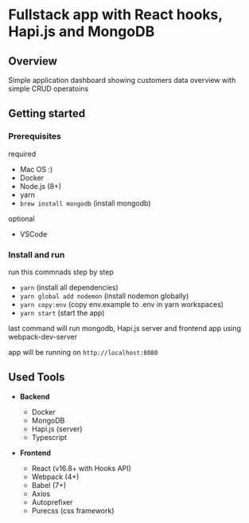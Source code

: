 # Fullstack app with React hooks, Hapi.js and MongoDB

## Overview

Simple application dashboard showing customers data overview with simple CRUD operatoins

## Getting started

### Prerequisites

required
- Mac OS :)
- Docker
- Node.js (8+)
- yarn
- `brew install mongodb` (install mongodb)

optional
- VSCode

### Install and run

run this commnads step by step

- `yarn` (install all dependencies)
- `yarn global add nodemon` (install nodemon globally)
- `yarn copy:env` (copy env.example to .env in yarn workspaces)
- `yarn start` (start the app)

last command will run mongodb, Hapi.js server and frontend app using webpack-dev-server

app will be running on `http://localhost:8080`

## Used Tools

- **Backend**
  - Docker
  - MongoDB
  - Hapi.js (server)
  - Typescript

- **Frontend**
  - React (v16.8+ with Hooks API)
  - Webpack (4+)
  - Babel (7+)
  - Axios
  - Autoprefixer
  - Purecss (css framework)
